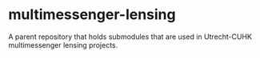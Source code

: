 # multimessenger-lensing
A parent repository that holds submodules that are used in Utrecht-CUHK multimessenger lensing projects. 


